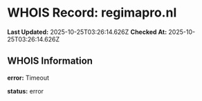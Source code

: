 # WHOIS Record: regimapro.nl

**Last Updated:** 2025-10-25T03:26:14.626Z
**Checked At:** 2025-10-25T03:26:14.626Z

## WHOIS Information

**error:** Timeout

**status:** error

